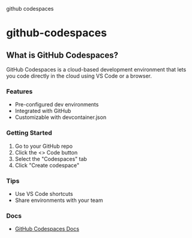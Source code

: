 github codespaces
# github-codespaces

## What is GitHub Codespaces?
GitHub Codespaces is a cloud-based development environment that lets you code directly in the cloud using VS Code or a browser.

### Features
- Pre-configured dev environments
- Integrated with GitHub
- Customizable with devcontainer.json

### Getting Started
1. Go to your GitHub repo
2. Click the <> Code button
3. Select the "Codespaces" tab
4. Click "Create codespace"

### Tips
- Use VS Code shortcuts
- Share environments with your team

### Docs
- [GitHub Codespaces Docs](https://docs.github.com/en/codespaces)
